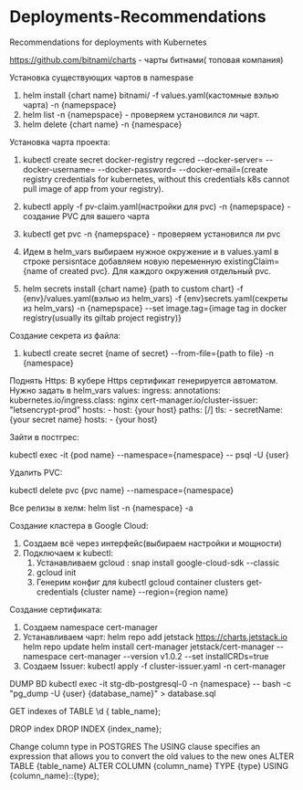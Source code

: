 # Deployments-Recommendations
Recommendations for deployments with Kubernetes 


https://github.com/bitnami/charts - чарты битнами( топовая компания)

Установка существующих чартов в namespase
1. helm install {chart name} bitnami/<chart> -f values.yaml(кастомные вэлью чарта) -n {namepspace}
2. helm list -n {namepspace} - проверяем установился ли чарт.
3. helm delete {chart name} -n {namespace}


Установка чарта проекта:

1. kubectl create secret docker-registry regcred --docker-server=<your-registry-server> --docker-username=<your-name> --docker-password=<your-pword> --docker-email=<your-email>(create registry credentials for kubernetes, without this credentials k8s cannot pull image of app from your registry).

2. kubectl apply -f pv-claim.yaml(настройки для pvc) -n {namepspace} - создание PVC для вашего чарта

3. kubectl get pvс -n {namepspace} - проверяем установился ли pvc

4. Идем в helm_vars выбираем нужное окружение и в values.yaml в строке persisntace добавляем новую переменную existingClaim={name of created pvc}. Для каждого окружения отдельный pvc.

5. helm secrets install {chart name} {path to custom chart} -f {env}/values.yaml(вэлью из helm_vars) -f {env}secrets.yaml(секреты из helm_vars) -n {namepspace} --set image.tag={image tag in docker registry(usually its giltab project registry)}





Cоздание секрета из файла:

1. kubectl create secret {name of secret} --from-file={path to file} -n {namespace}



Поднять Https: 
В кубере Https сертификат генерируется автоматом.
Нужно задать в helm_vars values:
ingress:
  annotations:
    kubernetes.io/ingress.class: nginx
    cert-manager.io/cluster-issuer: "letsencrypt-prod"
  hosts:
    - host: {your host}
      paths: [/]
  tls:
    - secretName: {your secret name}
      hosts:
        - {your host}


Зайти в постгрес:

kubectl exec -it {pod name} --namespace={namespace} -- psql -U {user}

Удалить PVC:

kubectl delete pvc {pvc name} --namespace={namespace}



Все релизы в хелм:
helm list -n {namespace} -a




Создание кластера в Google Cloud:
1. Создаем всё через интерфейс(выбираем настройки и мощности)
2. Подключаем к kubectl:
	1. Устанавливаем gcloud : snap install google-cloud-sdk --classic
	2. gcloud init
	3. Генерим конфиг для kubectl gcloud container clusters get-credentials {cluster name}  --region={region name}
	
	
Создание сертификата:
1. Cоздаем namespace cert-manager
2. Устанавливаем чарт:
	helm repo add jetstack https://charts.jetstack.io
	helm repo update
	helm install cert-manager jetstack/cert-manager --namespace cert-manager --version v1.0.2 --set installCRDs=true
2. Создаем Issuer: kubectl apply -f cluster-issuer.yaml -n cert-manager


DUMP BD 
kubectl exec -it stg-db-postgresql-0 -n {namespace} -- bash -c "pg_dump -U {user} {database_name}" > database.sql

GET indexes of TABLE
\d { table_name};

DROP index
DROP INDEX {index_name};

Change column type in POSTGRES
The USING clause specifies an expression that allows you to convert the old values to the new ones
ALTER TABLE {table_name} ALTER COLUMN {column_name} TYPE {type} USING {column_name}::{type};
